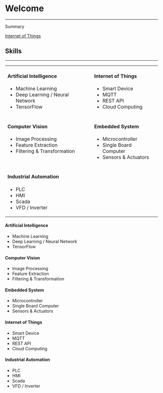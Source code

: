 # Welcome

---

Summary

[Internet of Things](/iot)

## Skills
---
<table border="0">
 <tr valign="top">
    <td>
	<h4>Artificial Intelligence</h4>
	<ul>
	<li>Machine Learning</li>
	<li>Deep Learning / Neural Network</li>
	<li>TensorFlow</li>
	</ul>
	</td>
    <td>
	<h4>Internet of Things</h4>
	<ul>
	<li>Smart Device</li>
	<li>MQTT</li>
	<li>REST API</li>
	<li>Cloud Computing</li>
	</ul>
	</td>
 </tr>
 <tr valign="top">
    <td>
	<h4>Computer Vision</h4>
	<ul>
	<li>Image Processing</li>
	<li>Feature Extraction</li>
	<li>Filtering & Transformation</li>
	</ul>
	</td>
    <td>
	<h4>Embedded System</h4>
	<ul>
	<li>Microcontroller</li>
	<li>Single Board Computer</li>
	<li>Sensors & Actuators</li>
	</ul>
	</td>
 </tr>
 <tr valign="top">
    <td>
	<h4>Industrial Automation</h4>
	<ul>
	<li>PLC</li>
	<li>HMI</li>
	<li>Scada</li>
	<li>VFD / Inverter</li>
	</ul>
	</td>
	<td>
	</td>
 </tr>
</table>

#### Artificial Intelligence
* Machine Learning
* Deep Learning / Neural Network
* TensorFlow

#### Computer Vision
* Image Processing
* Feature Extraction
* Filtering & Transformation

#### Embedded System
* Microcontroller
* Single Board Computer
* Sensors & Actuators

#### Internet of Things
* Smart Device
* MQTT
* REST API
* Cloud Computing

#### Industrial Automation
* PLC
* HMI
* Scada
* VFD / Inverter
